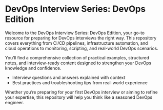 # DevOps Interview Series: DevOps Edition

Welcome to the DevOps Interview Series: DevOps Edition, your go-to resource for preparing for DevOps interviews the right way.
This repository covers everything from CI/CD pipelines, infrastructure automation, and cloud operations to monitoring, scripting, and real-world DevOps scenarios.

You’ll find a comprehensive collection of practical examples, structured notes, and interview-ready content designed to strengthen your DevOps knowledge and confidence.
- Interview questions and answers explained with context
- Best practices and troubleshooting tips from real-world experience

Whether you’re preparing for your first DevOps interview or aiming to refine your expertise, this repository will help you think like a seasoned DevOps engineer.
